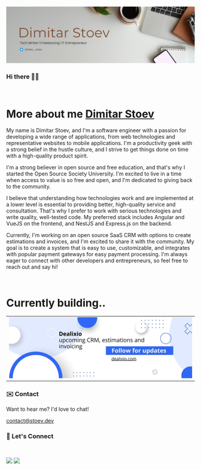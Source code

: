 <a href="https://stoev.dev" target="_blank"><img src="profile_banner.jpg" /></a>

### Hi there 👋🏻

<br/>

# More about me [Dimitar Stoev](https://stoev.dev)

My name is Dimitar Stoev, and I'm a software engineer with a passion for developing a wide range of applications, from web technologies and representative websites to mobile applications. I'm a productivity geek with a strong belief in the hustle culture, and I strive to get things done on time with a high-quality product spirit.

I'm a strong believer in open source and free education, and that's why I started the Open Source Society University. I'm excited to live in a time when access to value is so free and open, and I'm dedicated to giving back to the community.

I believe that understanding how technologies work and are implemented at a lower level is essential to providing better, high-quality service and consultation. That's why I prefer to work with serious technologies and write quality, well-tested code. My preferred stack includes Angular and VueJS on the frontend, and NestJS and Express.js on the backend.

Currently, I'm working on an open source SaaS CRM with options to create estimations and invoices, and I'm excited to share it with the community. My goal is to create a system that is easy to use, customizable, and integrates with popular payment gateways for easy payment processing. I'm always eager to connect with other developers and entrepreneurs, so feel free to reach out and say hi!

<br/>

# Currently building..

<table>
  <tr>
    <td><a href="dealixio.com"><img src="dealixio-github.jpg" /></a></td>
  </tr>
</table>

### ✉️ Contact

Want to hear me? 
I'd love to chat!

<a href="mailto:contact@stoev.dev">contact@stoev.dev</a>


### 🔗 Let's Connect

<br/>

[![](https://img.shields.io/badge/linkedin-%230077B5.svg?&style=for-the-badge&logo=linkedin&logoColor=white0e76a8)](https://www.linkedin.com/in/dimitar-g-stoev/)
[![](https://img.shields.io/twitter/follow/dimitar__stoev?label=Twitter&logo=twitter&style=for-the-badge&color=blue)](https://twitter.com/dimitar__stoev)

